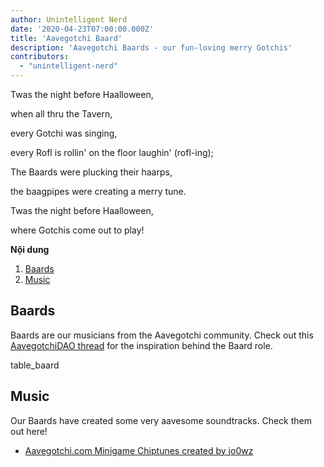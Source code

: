 ```yaml
---
author: Unintelligent Nerd
date: '2020-04-23T07:00:00.000Z'
title: 'Aavegotchi Baard'
description: 'Aavegotchi Baards - our fun-loving merry Gotchis'
contributors:
  - "unintelligent-nerd"
---
```


Twas the night before Haalloween,

when all thru the Tavern,

every Gotchi was singing,

every Rofl is rollin' on the floor laughin' (rofl-ing);

The Baards were plucking their haarps,

the baagpipes were creating a merry tune.

Twas the night before Haalloween,

where Gotchis come out to play!

<div class="contentsBox">

**Nội dung**

<ol>
<li><a href=#baards>Baards</a></li>
<li><a href=#music>Music</a></li>
</ol>

</div>

## Baards

Baards are our musicians from the Aavegotchi community. Check out this [AavegotchiDAO thread](https://dao.aavegotchi.com/t/aavegotchi-8-bit-music-task-force/1637) for the inspiration behind the Baard role.

table_baard

## Music

Our Baards have created some very aavesome soundtracks. Check them out here!

* [Aavegotchi.com Minigame Chiptunes created by jo0wz](https://soundcloud.com/jowijames/sets/aavegotchicom-minigame-chiptunes)